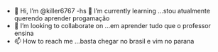 - 👋 Hi, I’m @killer6767
 -hs          🌱 I’m currently learning ...stou atualmente querendo aprender progamação 
- 💞️ I’m looking to collaborate on ...em aprender tudo que o professor ensina 
- 📫 How to reach me ...basta chegar no brasil e vim no  parana 

<!---
killer6767/killer6767 is a ✨ special ✨ repository because its `README.md` (this file) appears on your GitHub profile.
You can click the Preview link to take a look at your changes.
--->
